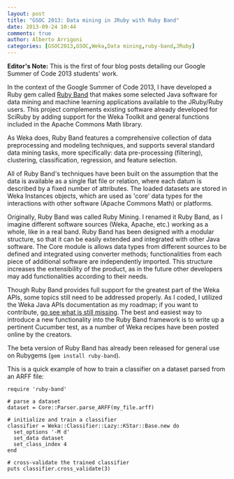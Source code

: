 ```yaml
---
layout: post
title: "GSOC 2013: Data mining in JRuby with Ruby Band"
date: 2013-09-24 10:44
comments: true
author: Alberto Arrigoni
categories: [GSOC2013,GSOC,Weka,Data mining,ruby-band,JRuby]
---
```

<p class="note"><strong>Editor's Note:</strong> This is the first of four blog posts detailing
our Google Summer of Code 2013 students' work.</p>

In the context of the Google Summer of Code 2013, I have developed a Ruby gem called [Ruby Band](https://github.com/arrigonialberto86/ruby-band)
that makes some selected Java software for data mining and machine learning applications available to the JRuby/Ruby
users. This project complements existing software already developed for SciRuby by adding support for the Weka Toolkit
and general functions included in the Apache Commons Math library.

As Weka does, Ruby Band features a comprehensive collection of data preprocessing and modeling techniques, and supports
several standard data mining tasks, more specifically: data pre-processing (filtering), clustering, classification,
regression, and feature selection.

All of Ruby Band's techniques have been built on the assumption that the data is
available as a single flat file or relation, where each datum is described by a fixed number of attributes. The
loaded datasets are stored in Weka Instances objects, which are used as 'core' data types for the interactions with
other software (Apache Commons Math) or platforms.

Originally, Ruby Band was called Ruby Mining. I renamed it Ruby Band, as I imagine
different software sources (Weka, Apache, etc.) working as a whole, like in a real band. Ruby Band has been designed
with a modular structure, so that it can be easily extended and integrated with other Java software. The Core module is
allows data types from different sources to be defined and integrated using converter methods;
functionalities from each piece of additional software are independently imported. This structure increases the
extensibility of the product, as in the future other developers may add functionalities according to their needs.

Though Ruby Band provides full support for the greatest part of the Weka APIs, some topics still need to be addressed
properly. As I coded, I utilized the Weka Java APIs documentation as my roadmap; if you want to contribute,
[go see what is still missing](http://weka.wikispaces.com/Use+WEKA+in+your+Java+code). The best and easiest way
to introduce a new functionality into the Ruby Band framework is to write up a pertinent Cucumber test, as a number of
Weka recipes have been posted online by the creators.

The beta version of Ruby Band has already been released for general use on Rubygems (`gem install ruby-band`).

This is a quick example of how to train a classifier on a dataset parsed from an ARFF file:

    require 'ruby-band'

    # parse a dataset
    dataset = Core::Parser.parse_ARFF(my_file.arff)

    # initialize and train a classifier
    classifier = Weka::Classifier::Lazy::KStar::Base.new do
      set_options '-M d'
      set_data dataset
      set_class_index 4
    end

    # cross-validate the trained classifier
    puts classifier.cross_validate(3)
